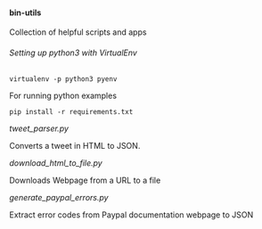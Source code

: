 #### bin-utils
Collection of helpful scripts and apps

###### Setting up python3 with VirtualEnv

```
virtualenv -p python3 pyenv
```

For running python examples

```
pip install -r requirements.txt
```

_tweet_parser.py_

Converts a tweet in HTML to JSON. 

_download_html_to_file.py_

Downloads Webpage from a URL to a file

_generate_paypal_errors.py_

Extract error codes from Paypal documentation webpage to JSON
